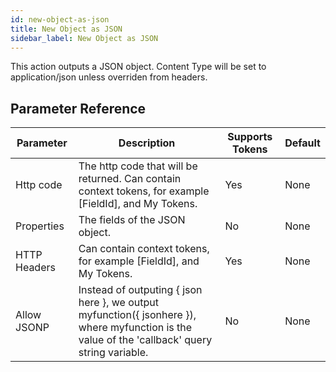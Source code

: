 ```yaml
---
id: new-object-as-json
title: New Object as JSON
sidebar_label: New Object as JSON
---
```



This action outputs a JSON object. Content Type will be set to application/json unless overriden from headers.

## Parameter Reference
| Parameter | Description | Supports Tokens | Default |
| -- | -- | -- | -- |
| Http code | The http code that will be returned. Can contain context tokens, for example [FieldId], and My Tokens. | Yes | None |
| Properties | The fields of the JSON object. | No | None |
| HTTP Headers | Can contain context tokens, for example [FieldId], and My Tokens. | Yes | None |
| Allow JSONP | Instead of outputing { json here }, we output myfunction({ jsonhere }), where myfunction is the value of the 'callback' query string variable. | No | None |
